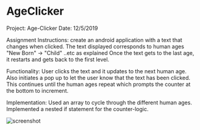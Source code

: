 # AgeClicker
Project: Age-Clicker
Date: 12/5/2019

Assignment Instructions: create an android application with a text that changes when clicked.
The text displayed corresponds to human ages "New Born" -> "Child" ..etc as explained
Once the text gets to the last age, it restarts and gets back to the first level.

Functionality: User clicks the text and it updates to the next human age.
Also initiates a pop up to let the user know that the text has been clicked.
This continues until the human ages repeat which prompts the counter at the bottom to increment.

Implementation: Used an array to cycle through the different human ages.
Implemented a nested if statement for the counter-logic.

![screenshot](https://i.imgur.com/9t9OG9o.png)
